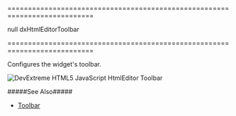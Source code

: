===========================================================================
<!--default-->null<!--/default-->
<!--type-->dxHtmlEditorToolbar<!--/type-->
===========================================================================

<!--shortDescription-->
Configures the widget's toolbar.
<!--/shortDescription-->

<!--fullDescription-->
![DevExtreme HTML5 JavaScript HtmlEditor Toolbar](Content/images/doc/18_2/htmlEditor/visual_elements/toolbar.png)

#####See Also#####
- [Toolbar](/Documentation/Guide/Widgets/HtmlEditor/Toolbar/Built-In_Controls/)
<!--/fullDescription-->